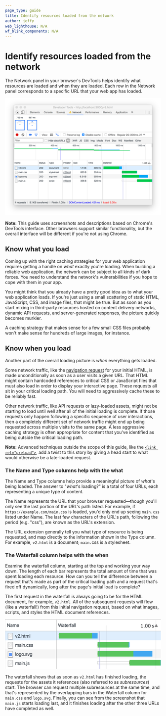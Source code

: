 ```yaml
---
page_type: guide
title: Identify resources loaded from the network
author: jeffy
web_lighthouse: N/A
wf_blink_components: N/A
---
```


# Identify resources loaded from the network

The Network panel in your browser's DevTools helps identify what resources are
loaded and when they are loaded. Each row in the Network panel corresponds to a
specific URL that your web app has loaded.

![image](./network-panel.png)

**Note:** This guide uses screenshots and descriptions based on Chrome's DevTools
interface. Other browsers support similar functionality, but the overall
interface will be different if you're not using Chrome.

## Know what you load

Coming up with the right caching strategies for your web application requires
getting a handle on _what_ exactly you're loading. When building a reliable web
application, the network can be subject to all kinds of dark forces. You need to
understand the network's vulnerabilities if you hope to cope with them in your
app. 

You might think that you already have a pretty good idea as to what your web
application loads. If you're just using a small scattering of static HTML,
JavaScript, CSS, and image files, that might be true. But as soon as you start
mixing in third-party resources hosted on content delivery networks, dynamic API
requests, and server-generated responses, the picture quickly becomes murkier.

A caching strategy that makes sense for a few small CSS files probably won't
make sense for hundreds of large images, for instance.

## Know when you load

Another part of the overall loading picture is _when_ everything gets loaded.

Some network traffic, like the
[navigation request](https://developer.mozilla.org/en-US/docs/Web/API/Request/mode#Value)
for your initial HTML, is made unconditionally as soon as a user visits a given
URL. That HTML might contain hardcoded references to critical CSS or JavaScript
files that must also load in order to display your interactive page. These
requests all sit in your critical loading path. You will need to aggressively
cache these to be reliably fast. 

Other network traffic, like API requests or lazy-loaded assets, might not be
starting to load until well after all of the initial loading is complete. If
those requests only happen following a specific sequence of user interactions,
then a completely different set of network traffic might end up being requested
across multiple visits to the same page. A less aggressive caching strategy is
often appropriate for content that you've identified as being outside the
critical loading path.

**Note:** Advanced techniques outside the scope of this guide, like the
[`<link rel="preload">`](https://developer.mozilla.org/en-US/docs/Web/HTML/Preloading_content),
add a twist to this story by giving a head start to what would otherwise be a
late-loaded request.

### The Name and Type columns help with the what

The Name and Type columns help provide a meaningful picture of _what_'s being
loaded. The answer to "_what_'s loading?" is a total of four URLs, each
representing a unique type of content.

The Name represents the URL that your browser requested—though you'll only see
the last portion of the URL's path listed. For example, if
`https://example.com/main.css` is loaded, you'd only end up seeing `main.css`
listed under Name. The last few characters of the URL's path, following the
period (e.g. "css"), are known as the URL's extension.

The URL extension generally tell you what type of resource is being requested,
and map directly to the information shown in the Type column. For example,
`v2.html` is a document; `main.`css is a stylesheet.

### The Waterfall column helps with the when

Examine the waterfall column, starting at the top and working your way down. The
length of each bar represents the total amount of time that was spent loading
each resource. How can you tell the difference between a request that's made as
part of the critical loading path and a request that's fired off dynamically,
long after the page's initial load is complete? 

The first request in the waterfall is always going to be for the HTML document,
for example, `v2.html`. All of the subsequent requests will flow (like a
waterfall!) from this initial navigation request, based on what images, scripts,
and styles the HTML document references.

![image](./waterfall.png)

The waterfall shows that as soon as `v2.html` has finished loading, the requests
for the assets it references (also referred to as _subresources_) start. The
browser can request multiple subresources at the same time, and that's
represented by the overlapping bars in the Waterfall column for `main.css` and
`logo.svg`. Finally, you can see from the screenshot that `main.js` starts
loading last, and it finishes loading after the other three URLs have completed
as well. 
